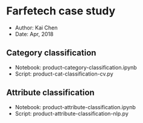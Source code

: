 # Farfetech case study

- Author: Kai Chen
- Date: Apr, 2018

## Category classification

- Notebook: product-category-classification.ipynb
- Script:   product-cat-classification-cv.py

## Attribute classification

- Notebook: product-attribute-classification.ipynb
- Script:   product-attribute-classification-nlp.py
